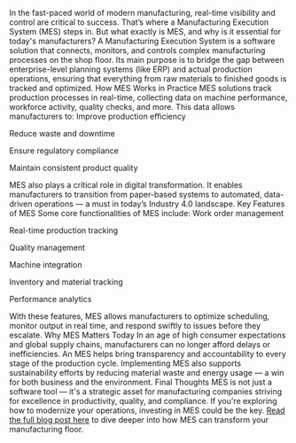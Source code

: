 In the fast-paced world of modern manufacturing, real-time visibility and control are critical to success. That’s where a Manufacturing Execution System (MES) steps in. But what exactly is MES, and why is it essential for today's manufacturers?
A Manufacturing Execution System is a software solution that connects, monitors, and controls complex manufacturing processes on the shop floor. Its main purpose is to bridge the gap between enterprise-level planning systems (like ERP) and actual production operations, ensuring that everything from raw materials to finished goods is tracked and optimized.
How MES Works in Practice
MES solutions track production processes in real-time, collecting data on machine performance, workforce activity, quality checks, and more. This data allows manufacturers to:
Improve production efficiency


Reduce waste and downtime


Ensure regulatory compliance


Maintain consistent product quality


MES also plays a critical role in digital transformation. It enables manufacturers to transition from paper-based systems to automated, data-driven operations — a must in today’s Industry 4.0 landscape.
Key Features of MES
Some core functionalities of MES include:
Work order management


Real-time production tracking


Quality management


Machine integration


Inventory and material tracking


Performance analytics


With these features, MES allows manufacturers to optimize scheduling, monitor output in real time, and respond swiftly to issues before they escalate.
Why MES Matters Today
In an age of high consumer expectations and global supply chains, manufacturers can no longer afford delays or inefficiencies. An MES helps bring transparency and accountability to every stage of the production cycle.
Implementing MES also supports sustainability efforts by reducing material waste and energy usage — a win for both business and the environment.
Final Thoughts
MES is not just a software tool — it's a strategic asset for manufacturing companies striving for excellence in productivity, quality, and compliance. If you're exploring how to modernize your operations, investing in MES could be the key.
<a href="https://agamitechnologies.com/blog/what-is-manufacturing-execution-system">Read the full blog post here</a> to dive deeper into how MES can transform your manufacturing floor.
